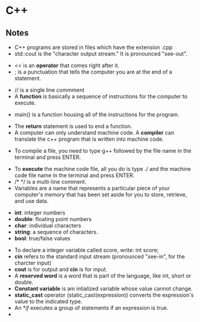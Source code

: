 # C++ 


## Notes 
* C++ programs are stored in files which have the extension .cpp
* std::cout is the "character output stream." It is pronounced "see-out". 
- << is an **operator** that comes right after it.
- ; is a punctuation that tells the computer you are at the end of a statement.
* // is a single line commment
* A **function** is basically a sequence of instructions for the computer to execute.
- main() is a function housing all of the instructions for the program.
* The **return** statement is used to end a function.
* A computer can only understand machine code. A **compiler** can translate the c++ program that is written into machine code.
- To compile a file, you need to type g++ followed by the file name in the terminal and press ENTER.
* To **execute** the machine code file, all you do is type ./ and the machine code file name in the terminal and press ENTER. 
* /* */ is a multi-line comment. 
* Variables are a name that represents a particular piece of your computer's memory that has been set aside for you to store, retrieve, and use data.
- **int**: integer numbers
- **double**: floating point numbers
- **char**: individual characters
- **string**: a sequence of characters.
- **bool**: true/false values
* To declare a integer variable called score, write: int score; 
* **cin** refers to the standard input stream (pronounced "see-in", for the charcter input)
 * **cout** is for output and **cin** is for input. 
 * A **reserved word** is a word that is part of the language, like int, short or double.
 *  **Constant variable** is am intialized variable whose value cannot change. 
 * **static_cast** operator (static_cast<type>(expression)) converts the expression's value to the indicated type.
 * An **if* executes a group of statements if an expression is true.
 *